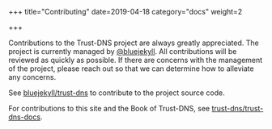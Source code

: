 +++
title="Contributing"
date=2019-04-18
category="docs"
weight=2

+++

Contributions to the Trust-DNS project are always greatly appreciated. The project is currently managed by [@bluejekyll](https://github.com/bluejeyll). All contributions will be reviewed as quickly as possible. If there are concerns with the management of the project, please reach out so that we can determine how to alleviate any concerns.

See [bluejekyll/trust-dns](https://github.com/bluejeyll/trust-dns) to contribute to the project source code.

For contributions to this site and the Book of Trust-DNS, see [trust-dns/trust-dns-docs](https://github.com/trust-dns/trust-dns-docs).
